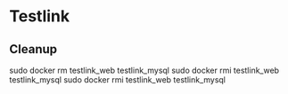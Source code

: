 # Testlink

## Cleanup

sudo docker rm testlink_web testlink_mysql
sudo docker rmi testlink_web testlink_mysql
sudo docker rmi testlink_web testlink_mysql


